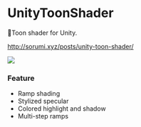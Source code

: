 # UnityToonShader
👾Toon shader for Unity.

http://sorumi.xyz/posts/unity-toon-shader/

<img src="Docs/ToonShader.png"/>

### Feature
- Ramp shading
- Stylized specular
- Colored highlight and shadow
- Multi-step ramps

